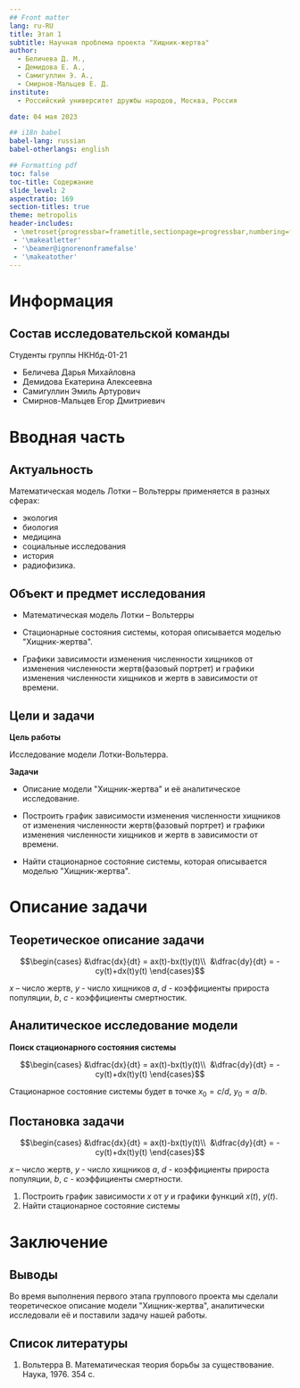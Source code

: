 ```yaml
---
## Front matter
lang: ru-RU
title: Этап 1
subtitle: Научная проблема проекта "Хищник-жертва"
author:
  - Беличева Д. М.,
  - Демидова Е. А.,
  - Самигуллин Э. А.,
  - Смирнов-Мальцев Е. Д.
institute:
  - Российский университет дружбы народов, Москва, Россия

date: 04 мая 2023

## i18n babel
babel-lang: russian
babel-otherlangs: english

## Formatting pdf
toc: false
toc-title: Содержание
slide_level: 2
aspectratio: 169
section-titles: true
theme: metropolis
header-includes:
 - \metroset{progressbar=frametitle,sectionpage=progressbar,numbering=fraction}
 - '\makeatletter'
 - '\beamer@ignorenonframefalse'
 - '\makeatother'
---
```


# Информация

## Состав исследовательской команды

Студенты группы НКНбд-01-21

- Беличева Дарья Михайловна
- Демидова Екатерина Алексеевна
- Самигуллин Эмиль Артурович
- Смирнов-Мальцев Егор Дмитриевич

# Вводная часть

## Актуальность

Математическая модель Лотки – Вольтерры применяется в разных сферах:

- экология
- биология
- медицина
- социальные исследования
- история 
- радиофизика.

## Объект и предмет исследования

- Математическая модель Лотки – Вольтерры

- Стационарные состояния системы, которая описывается моделью "Хищник-жертва".

- Графики зависимости изменения численности хищников от изменения численности жертв(фазовый портрет) и графики изменения численности хищников и жертв в зависимости от времени.

## Цели и задачи

**Цель работы**

Исследование модели Лотки-Вольтерра.

**Задачи**

- Описание модели "Хищник-жертва" и её аналитическое исследование.

- Построить график зависимости изменения численности хищников от изменения
численности жертв(фазовый портрет) и графики изменения численности хищников и жертв в зависимости от времени.

- Найти стационарное состояние системы, которая описывается моделью "Хищник-жертва".

# Описание задачи

## Теоретическое описание задачи

$$\begin{cases}
  &\dfrac{dx}{dt} = ax(t)-bx(t)y(t)\\
  &\dfrac{dy}{dt} = -cy(t)+dx(t)y(t)
\end{cases}$$

$x$ – число жертв, $y$ - число хищников
$a$, $d$ - коэффициенты прироста популяции, $b$, $c$ - коэффициенты смертностик.

## Аналитическое исследование модели

**Поиск стационарного состояния системы**

$$\begin{cases}
  &\dfrac{dx}{dt} = ax(t)-bx(t)y(t)\\
  &\dfrac{dy}{dt} = -cy(t)+dx(t)y(t)
\end{cases}$$

Стационарное состояние системы будет в точке $x_0 = c/d$, $y_0 = a/b$.

## Постановка задачи

$$\begin{cases}
  &\dfrac{dx}{dt} = ax(t)-bx(t)y(t)\\
  &\dfrac{dy}{dt} = -cy(t)+dx(t)y(t)
\end{cases}$$

$x$ – число жертв, $y$ - число хищников
$a$, $d$ - коэффициенты прироста популяции, $b$, $c$ - коэффициенты смертности.

1. Построить график зависимости $x$ от $y$ и графики функций $x(t)$, $y(t)$.
2. Найти стационарное состояние системы

# Заключение

## Выводы

Во время выполнения первого этапа группового проекта мы сделали теоретическое описание модели "Хищник-жертва", аналитически исследовали её и поставили задачу нашей работы.

## Список литературы

1. Вольтерра В. Математическая теория борьбы за существование. Наука, 1976. 354 с.
